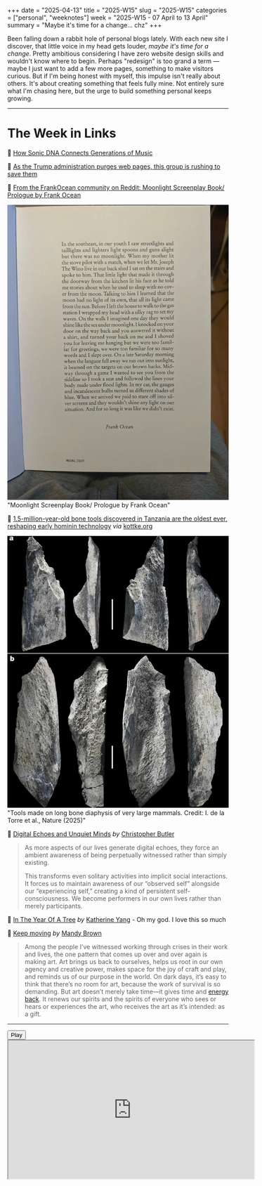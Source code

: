 +++
date = "2025-04-13"
title = "2025-W15"
slug = "2025-W15"
categories = ["personal", "weeknotes"]
week = "2025-W15 - 07 April to 13 April"
summary = "Maybe it's time for a change... chz"
+++

Been falling down a rabbit hole of personal blogs lately. With each new site I discover, that little voice in my head gets louder, *maybe it's time for a change*. Pretty ambitious considering I have zero website design skills and wouldn't know where to begin. Perhaps "redesign" is too grand a term — maybe I just want to add a few more pages, something to make visitors curious. But if I'm being honest with myself, this impulse isn't really about others. It's about creating something that feels fully mine. Not entirely sure what I'm chasing here, but the urge to build something personal keeps growing.

---

# The Week in Links

🔗 [How Sonic DNA Connects Generations of Music](https://pudding.cool/2025/04/music-dna/)

🔗 [As the Trump administration purges web pages, this group is rushing to save them](https://www.npr.org/2025/03/23/nx-s1-5326573/internet-archive-wayback-machine-trump)

🔗 [From the FrankOcean community on Reddit: Moonlight Screenplay Book/ Prologue by Frank Ocean](https://www.reddit.com/r/FrankOcean/comments/1jrt7wf/moonlight_screenplay_book_prologue_by_frank_ocean/)

![Moonlight Screenplay Book/ Prologue by Frank Ocean](moonlight-screenplay-book-prologue-by-frank-ocean.webp) "Moonlight Screenplay Book/ Prologue by Frank Ocean"

🔗 [1.5-million-year-old bone tools discovered in Tanzania are the oldest ever, reshaping early hominin technology](https://archaeologymag.com/2025/03/1-5-million-year-old-bone-tools-tanzania/) *via* [kottke.org](https://kottke.org/25/03/0046488-archaeologists-have-found)

![Tools made on long bone diaphysis of very large mammals. Credit: I. de la Torre et al., Nature (2025)](1-5-million-year-old-bone-tools-tanzania-1.webp) "Tools made on long bone diaphysis of very large mammals. Credit: I. de la Torre et al., Nature (2025)"

🔗 [Digital Echoes and Unquiet Minds](https://www.chrbutler.com/digital-echoes-and-unquiet-minds) *by* [Christopher Butler](https://www.chrbutler.com/)

> As more aspects of our lives generate digital echoes, they force an ambient awareness of being perpetually witnessed rather than simply existing. 
> 
> This transforms even solitary activities into implicit social interactions. It forces us to maintain awareness of our “observed self” alongside our “experiencing self,” creating a kind of persistent self-consciousness. We become performers in our own lives rather than merely participants. 

🔗 [In The Year Of A Tree](https://tree.kayserifserif.place/) *by* [Katherine Yang](https://kayserifserif.place/) - Oh my god. I love this so much

🔗 [Keep moving](https://everythingchanges.us/blog/keep-moving/) *by* [Mandy Brown](https://everythingchanges.us/)

> Among the people I’ve witnessed working through crises in their work and lives, the one pattern that comes up over and over again is making art. Art brings us back to ourselves, helps us root in our own agency and creative power, makes space for the joy of craft and play, and reminds us of our purpose in the world. On dark days, it’s easy to think that there’s no room for art, because the work of survival is so demanding. But art doesn’t merely take time—it gives time and [energy back](https://everythingchanges.us/blog/energy-makes-time). It renews our spirits and the spirits of everyone who sees or hears or experiences the art, who receives the art as it’s intended: as a gift.

---

<lite-youtube videoid="-2uwy4MDZ_M" style="background-image: url(&quot;https://i.ytimg.com/vi/-2uwy4MDZ_M/hqdefault.jpg&quot;);" class="lyt-activated"><button type="button" class="lty-playbtn"><span class="lyt-visually-hidden">Play</span></button><iframe width="560" height="315" title="Play" allow="accelerometer; autoplay; encrypted-media; gyroscope; picture-in-picture" allowfullscreen="" src="https://www.youtube-nocookie.com/embed/-2uwy4MDZ_M?autoplay"></iframe></lite-youtube>